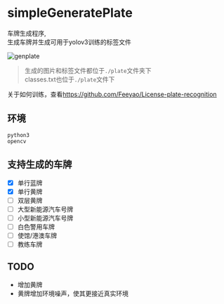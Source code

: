 # simpleGeneratePlate
车牌生成程序,  
生成车牌并生成可用于yolov3训练的标签文件  
  
![genplate](screenshot/genplate.png)  

> 生成的图片和标签文件都位于`./plate`文件夹下  
> classes.txt也位于`./plate`文件下  
  
关于如何训练，查看<https://github.com/Feeyao/License-plate-recognition>  

## 环境
```
python3 
opencv
```

## 支持生成的车牌
- [x] 单行蓝牌
- [x] 单行黄牌
- [ ] 双层黄牌
- [ ] 大型新能源汽车号牌
- [ ] 小型新能源汽车号牌
- [ ] 白色警用车牌
- [ ] 使馆/港澳车牌
- [ ] 教练车牌

## TODO
- 增加黄牌
- 黄牌增加环境噪声，使其更接近真实环境
